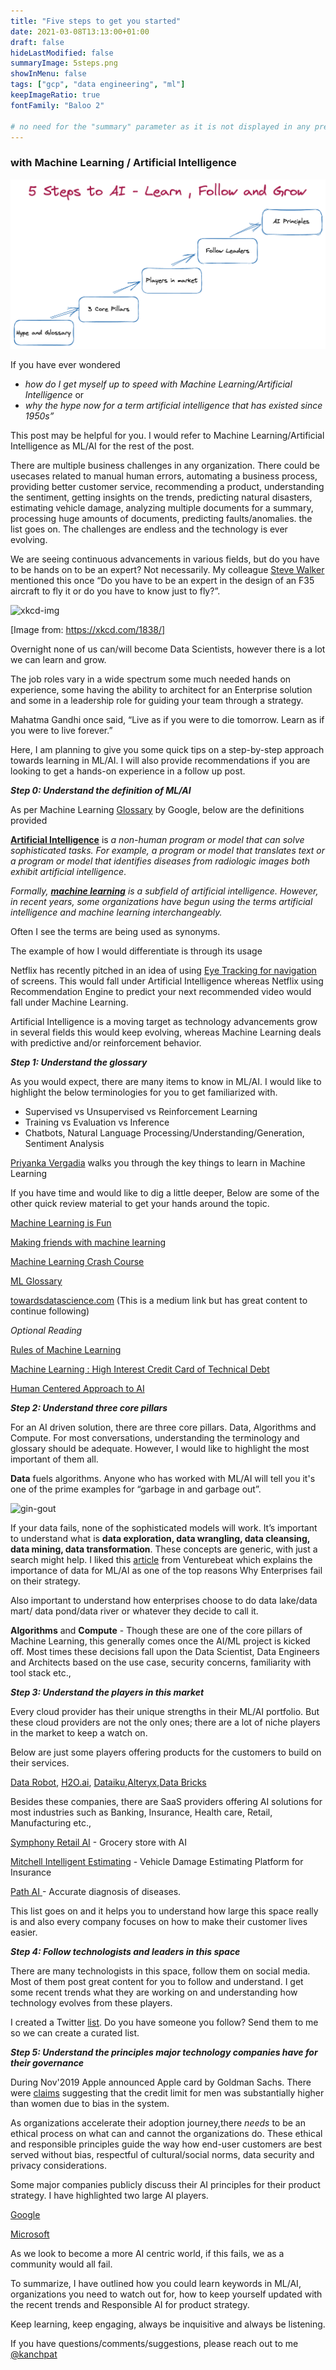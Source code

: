 ```yaml
---
title: "Five steps to get you started"
date: 2021-03-08T13:13:00+01:00
draft: false
hideLastModified: false
summaryImage: 5steps.png
showInMenu: false
tags: ["gcp", "data engineering", "ml"]
keepImageRatio: true
fontFamily: "Baloo 2"

# no need for the "summary" parameter as it is not displayed in any previews
---
```

 

### with Machine Learning / Artificial Intelligence

![5steps](5steps.png "image_tooltip")


If you have ever wondered 


*   _how do I get myself up to speed with Machine Learning/Artificial Intelligence_ 
    or 
*   _why the hype now for a term artificial intelligence that has existed since 1950s”_

 This post may be helpful for you. I would refer to Machine Learning/Artificial Intelligence as ML/AI for the rest of the post.

There are multiple business challenges in any organization. There could be usecases related to manual human errors, automating a business process, providing better customer service, recommending a product, understanding the sentiment, getting insights on the trends, predicting natural disasters, estimating vehicle damage, analyzing multiple documents for a summary, processing huge amounts of documents, predicting faults/anomalies. the list goes on. The challenges are endless and the technology is ever evolving.  

We are seeing continuous advancements in various fields, but do you have to be hands on to be an expert? Not necessarily. My colleague [Steve Walker](https://www.linkedin.com/in/steve-walker-7473368/) mentioned this once “Do you have to be an expert in the design of an F35 aircraft to fly it or do you have to know just to fly?”. 

![xkcd-img](https://imgs.xkcd.com/comics/machine_learning.png "image_tooltip")


[Image from: https://xkcd.com/1838/]

Overnight none of us can/will become Data Scientists, however there is a lot we can learn and grow. 

The job roles vary in a wide spectrum some much needed hands on experience, some having the ability to architect for an Enterprise solution and some in a leadership role for guiding your team through a strategy. 

Mahatma Gandhi once said, “Live as if you were to die tomorrow. Learn as if you were to live forever.”  

Here, I am planning to give you some quick tips on a step-by-step approach towards learning in ML/AI. I will also provide recommendations if you are looking to get a hands-on experience in a follow up post. 

**_Step 0: Understand the definition of ML/AI_**

As per Machine Learning [Glossary](https://developers.google.com/machine-learning/glossary) by Google, below are the definitions provided

**[Artificial Intelligence](https://developers.google.com/machine-learning/glossary#artificial-intelligence)** is _a non-human program or model that can solve sophisticated tasks. For example, a program or model that translates text or a program or model that identifies diseases from radiologic images both exhibit artificial intelligence_. 

_Formally, **[machine learning](https://developers.google.com/machine-learning/glossary#machine_learning)** is a subfield of artificial intelligence. However, in recent years, some organizations have begun using the terms artificial intelligence and machine learning interchangeably._

Often I see the terms are being used as synonyms. 

The example of how I would differentiate is through its usage 

Netflix has recently pitched in an idea of using [Eye Tracking for navigation](https://www.engadget.com/2018-11-07-netflix-eye-nav-iphone-hack-day.html) of screens. This would fall under Artificial Intelligence whereas Netflix using Recommendation Engine to predict your next recommended video would fall under Machine Learning.

Artificial Intelligence is a moving target as technology advancements grow in several fields this would keep evolving, whereas Machine Learning deals with predictive and/or reinforcement behavior.

**_Step 1: Understand the glossary_**

As you would expect, there are many items to know in ML/AI. I would like to highlight the below terminologies for you to get familiarized with.

- Supervised vs Unsupervised vs Reinforcement Learning
- Training vs Evaluation vs Inference
- Chatbots, Natural Language Processing/Understanding/Generation, Sentiment Analysis 

[Priyanka Vergadia](https://twitter.com/pvergadia/status/1356663694780887042?lang=en) walks you through the key things to learn in Machine Learning

If you have time and would like to dig a little deeper, Below are some of the other quick review material to get your hands around the topic. 

[Machine Learning is Fun](https://medium.com/@ageitgey/machine-learning-is-fun-80ea3ec3c471#.cydc21t6q)

[Making friends with machine learning](https://www.youtube.com/playlist?list=PLRKtJ4IpxJpDxl0NTvNYQWKCYzHNuy2xG) 

[Machine Learning Crash Course](https://developers.google.com/machine-learning/crash-course/ml-intro)

[ML Glossary](https://developers.google.com/machine-learning/glossary)

[towardsdatascience.com](https://towardsdatascience.com/) (This is a medium link but has great content to continue following)

*Optional Reading*

[Rules of Machine Learning](https://developers.google.com/machine-learning/guides/rules-of-ml)

[Machine Learning : High Interest Credit Card of Technical Debt](https://research.google/pubs/pub43146/)

[Human Centered Approach to AI](https://pair.withgoogle.com/guidebook/)

**_Step 2: Understand three core pillars_**

For an AI driven solution, there are three core pillars. Data, Algorithms and Compute. For most conversations, understanding the terminology and glossary should be adequate. However, I would like to highlight the most important of them all. 

**Data** fuels algorithms.  Anyone who has worked with ML/AI will tell you it's one of the prime examples for “garbage in and garbage out”. 

![gin-gout](/images/garbageingarbageout.png "image_tooltip")


If your data fails, none of the sophisticated  models will work. It’s important to understand what is **data exploration, data wrangling, data cleansing, data mining, data transformation**. These concepts are generic, with just a search might help. I liked this [article](https://venturebeat.com/2021/02/25/why-machine-learning-strategies-fail/) from Venturebeat which explains the importance of data for ML/AI as one of the top reasons Why Enterprises fail on their strategy.

Also important to understand how enterprises choose to do data lake/data mart/ data pond/data river or whatever they decide to call it.

**Algorithms** and **Compute** - Though these are one of the core pillars of Machine Learning, this generally comes once the AI/ML project is kicked off. Most times these decisions fall upon the Data Scientist, Data Engineers and Architects based on the use case, security concerns, familiarity with tool stack etc.,

**_Step 3: Understand the players in this market_**

Every cloud provider has their unique strengths in their ML/AI portfolio. But these cloud providers are not the only ones; there are a lot of niche players in the market to keep a watch on. 

Below are just some players offering products for the customers to build on their services. 

[Data Robot](https://www.datarobot.com/), [H2O.ai](https://www.h2o.ai/), [Dataiku](https://www.dataiku.com/),[Alteryx](https://www.alteryx.com/),[Data Bricks](https://databricks.com/)

Besides these companies, there are SaaS providers offering AI solutions for most industries such as Banking, Insurance, Health care, Retail, Manufacturing etc.,

[Symphony Retail AI](https://www.symphonyretailai.com/) - Grocery store with AI

[Mitchell Intelligent Estimating](https://www.mitchell.com/mitchell-intelligent-estimating/) - Vehicle Damage Estimating Platform for Insurance 

[Path AI ](https://www.pathai.com/)- Accurate diagnosis of diseases.

This list goes on and it helps you to understand how large this space really is and also every company focuses on how to make their customer lives easier.

**_Step 4: Follow technologists and leaders in this space_**



There are many technologists in this space, follow them on social media. Most of them post great content for you to follow and understand. I get some recent trends what they are working on and understanding how technology evolves from these players. 

I created a Twitter [list](https://twitter.com/i/lists/1403493802678030342).  Do you have someone you follow? Send them to me so we can create a curated list.

**_Step 5: Understand the principles major technology companies have for their governance_**

During Nov'2019 Apple announced Apple card by Goldman Sachs. There were [claims](https://www.zdnet.com/article/apple-card-issuer-investigated-over-gender-bias-in-credit-algorithm/) suggesting that the credit limit for men was substantially higher than women due to bias in the system. 

As organizations accelerate their adoption journey,there *needs* to be an ethical process on what can and cannot the organizations do. These ethical and responsible principles guide the way how end-user customers are best served without bias, respectful of cultural/social norms, data security and privacy considerations.

Some major companies publicly discuss their AI principles for their product strategy. I have highlighted two large AI players.  

[Google](https://www.blog.google/technology/ai/ai-principles/)

[Microsoft](https://www.microsoft.com/en-us/ai/our-approach?activetab=pivot1%3aprimaryr5)

 As we look to become a more AI centric world, if this fails, we as a community would all fail.


To summarize, I have outlined how you could learn keywords in ML/AI, organizations you need to watch out for, how to keep yourself updated with the recent trends and Responsible AI for product strategy.

Keep learning, keep engaging, always be inquisitive and always be listening.

If you have questions/comments/suggestions, please reach out to me [@kanchpat](twitter.com/kanchpat)